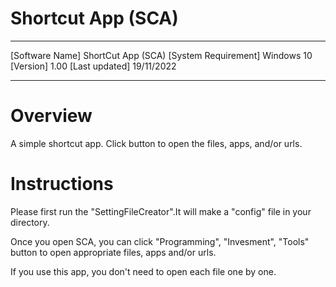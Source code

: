 # Shortcut App (SCA)

----------------------------------------

[Software Name] ShortCut App (SCA)
[System Requirement] Windows 10
[Version] 1.00
[Last updated] 19/11/2022

----------------------------------------

# Overview

A simple shortcut app. Click button to open the files, apps, and/or urls.

# Instructions

Please first run the "SettingFileCreator".It will make a "config" file in your directory.

Once you open SCA, you can click "Programming", "Invesment", "Tools" button to open appropriate files, apps and/or urls.

If you use this app, you don't need to open each file one by one.
